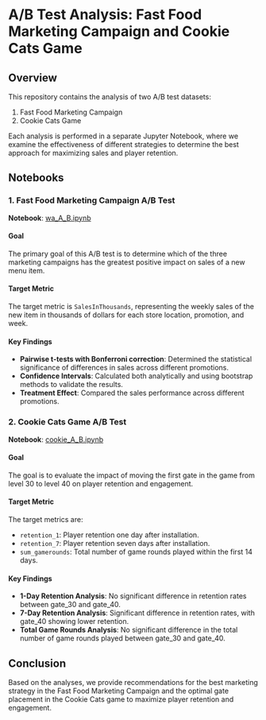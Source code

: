 # A/B Test Analysis: Fast Food Marketing Campaign and Cookie Cats Game

## Overview

This repository contains the analysis of two A/B test datasets:
1. Fast Food Marketing Campaign
2. Cookie Cats Game

Each analysis is performed in a separate Jupyter Notebook, where we examine the effectiveness of different strategies to determine the best approach for maximizing sales and player retention.

## Notebooks

### 1. Fast Food Marketing Campaign A/B Test

**Notebook**: [wa_A_B.ipynb](./wa_A_B.ipynb)

#### Goal

The primary goal of this A/B test is to determine which of the three marketing campaigns has the greatest positive impact on sales of a new menu item.

#### Target Metric

The target metric is `SalesInThousands`, representing the weekly sales of the new item in thousands of dollars for each store location, promotion, and week.

#### Key Findings

- **Pairwise t-tests with Bonferroni correction**: Determined the statistical significance of differences in sales across different promotions.
- **Confidence Intervals**: Calculated both analytically and using bootstrap methods to validate the results.
- **Treatment Effect**: Compared the sales performance across different promotions.

### 2. Cookie Cats Game A/B Test

**Notebook**: [cookie_A_B.ipynb](./cookie_A_B.ipynb)

#### Goal

The goal is to evaluate the impact of moving the first gate in the game from level 30 to level 40 on player retention and engagement.

#### Target Metric

The target metrics are:
- `retention_1`: Player retention one day after installation.
- `retention_7`: Player retention seven days after installation.
- `sum_gamerounds`: Total number of game rounds played within the first 14 days.

#### Key Findings

- **1-Day Retention Analysis**: No significant difference in retention rates between gate_30 and gate_40.
- **7-Day Retention Analysis**: Significant difference in retention rates, with gate_40 showing lower retention.
- **Total Game Rounds Analysis**: No significant difference in the total number of game rounds played between gate_30 and gate_40.

## Conclusion

Based on the analyses, we provide recommendations for the best marketing strategy in the Fast Food Marketing Campaign and the optimal gate placement in the Cookie Cats game to maximize player retention and engagement.
